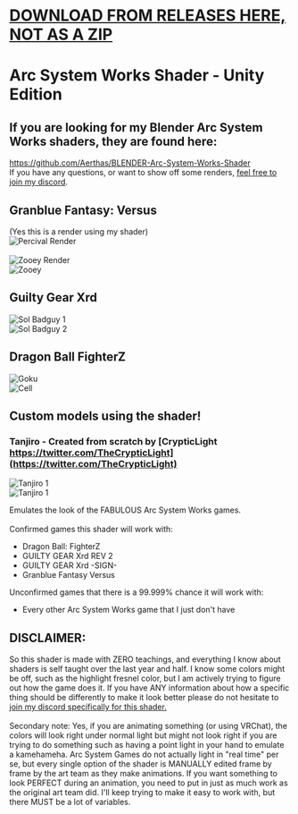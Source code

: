 # [DOWNLOAD FROM RELEASES HERE, NOT AS A ZIP](https://github.com/Aerthas/UNITY-Arc-system-Works-Shader/releases)
# Arc System Works Shader - Unity Edition
## If you are looking for my Blender Arc System Works shaders, they are found here:
https://github.com/Aerthas/BLENDER-Arc-System-Works-Shader<br/>
If you have any questions, or want to show off some renders, [feel free to join my discord](https://discord.gg/EkCSZg8).

## Granblue Fantasy: Versus
(Yes this is a render using my shader)<br/>
![Percival Render](https://i.imgur.com/zRXvGlV.jpg)<br/><br/>
![Zooey Render](https://i.imgur.com/eRlrYKg.png)<br/>
![Zooey](Previews/Zooey.gif)<br/>

## Guilty Gear Xrd
![Sol Badguy 1](Previews/solbadguy.gif)<br/>
![Sol Badguy 2](https://i.imgur.com/illkWYA.png)<br/>

## Dragon Ball FighterZ
![Goku](Previews/goku.gif)<br/>
![Cell](Previews/Cell.gif)<br/>

## Custom models using the shader!
### Tanjiro - Created from scratch by [CrypticLight https://twitter.com/TheCrypticLight](https://twitter.com/TheCrypticLight)
![Tanjiro 1](https://i.imgur.com/X4uAOh4.png)<br/>
![Tanjiro 1](https://i.imgur.com/S6Y28dC.png)<br/>

Emulates the look of the FABULOUS Arc System Works games.<br/><br/>
Confirmed games this shader will work with:
* Dragon Ball: FighterZ
* GUILTY GEAR Xrd REV 2
* GUILTY GEAR Xrd -SIGN-
* Granblue Fantasy Versus

Unconfirmed games that there is a 99.999% chance it will work with:
* Every other Arc System Works game that I just don't have
## DISCLAIMER:
So this shader is made with ZERO teachings, and everything I know about shaders is self taught over the last year and half. I know some colors might be off, such as the highlight fresnel color, but I am actively trying to figure out how the game does it. If you have ANY information about how a specific thing should be differently to make it look better please do not hesitate to [join my discord specifically for this shader.](https://discord.gg/EkCSZg8)<br/><br/>
Secondary note: Yes, if you are animating something (or using VRChat), the colors will look right under normal light but might not look right if you are trying to do something such as having a point light in your hand to emulate a kamehameha. Arc System Games do not actually light in "real time" per se, but every single option of the shader is MANUALLY edited frame by frame by the art team as they make animations. If you want something to look PERFECT during an animation, you need to put in just as much work as the original art team did. I'll keep trying to make it easy to work with, but there MUST be a lot of variables.
